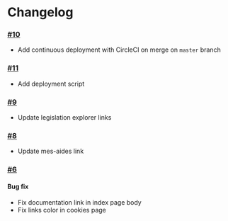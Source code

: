 # Changelog

### [#10](https://github.com/openfisca/fr.openfisca.org/pull/10)

* Add continuous deployment with CircleCI on merge on `master` branch

### [#11](https://github.com/openfisca/fr.openfisca.org/pull/11)

* Add deployment script

### [#9](https://github.com/openfisca/fr.openfisca.org/pull/9)

* Update legislation explorer links

### [#8](https://github.com/openfisca/fr.openfisca.org/pull/8)

* Update mes-aides link

### [#6](https://github.com/openfisca/fr.openfisca.org/pull/6)

#### Bug fix

* Fix documentation link in index page body
* Fix links color in cookies page
